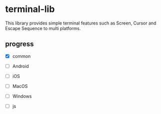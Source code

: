 # terminal-lib

This library provides simple terminal features such as Screen, Cursor and Escape Sequence to multi platforms.

## progress

- [x] common


- [ ] Android
- [ ] iOS
- [ ] MacOS
- [ ] Windows
- [ ] js